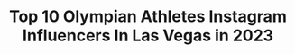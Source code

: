 ---
title: Top 10 Olympian Athletes Instagram Influencers In Las Vegas in 2023
description: >-
  Find top olympian athletes Instagram influencers in Las Vegas in 2023. Most popular hashtags: #fitness #ifbb #bodybuilding #ifbbpro.
platform: Instagram
hits: 7
text_top: Discover the most popular Instagram influencers on inBeat.
text_bottom: inBeat has 7 Instagram influencers like this in Las Vegas, United States for you to collaborate.
profiles:
  - username: "shaunclarida"
    fullname: >-
      IFBB Pro Shaun Clarida
    bio: >-
      THE GIANT KILLER IFBB 212 Pro Bodybuilder 5x IFBB Olympian 4x IFBB Champion ❤️Juicy_Fitlyfe Sponsors: 💊@nutrabio 👕@officialgasp
    location: "United States"
    followers: 188673
    engagement: 124
    commentsToLikes: 0.015864
    id: ck5bvgwe7jmem0i11czinawhd
    verified: false
    hashtags: "#goals, #212bodybulding, #ifbb, #nutrabio"
  - username: "mikaelamayer"
    fullname: >-
      💎MIKAELA MAYER💎
    bio: >-
      2016 Olympian 🥊 | Signed to @TopRank Boxing on ESPN 13-0 | Brodnicka vs Mayer Oct 31st on ESPN+ GEORGE@INTELLIGENTARTISTS.COM
    location: "United States"
    followers: 109547
    engagement: 393
    commentsToLikes: 0.032012
    id: ck5py9jp8uy4i0i119m0kggon
    verified: true
    hashtags: "#everlast, #andnew, #vegas, #boxing"
  - username: "whitneyjones_ifbbpro"
    fullname: >-
      IFBB PRO WHITNEY JONES
    bio: >-
      💕Mom 2 x Ms Fitness ⭕️lympia 🏆🏆 Owner @theprophysiques & @fearless_wj💙 Surge Elite Athlete, ABB Performance Athlete, @lululemon TMarie Suits, LSR
    location: "United States"
    followers: 115456
    engagement: 61
    commentsToLikes: 0.059249
    id: ck0tsrysk0cc50i19mz98zuj6
    verified: true
    hashtags: "#surgesupplements, #thisisfitness, #whitneyjones, #thepros"
  - username: "tamerelguindy"
    fullname: >-
      Tamer El Guindy-MBA
    bio: >-
      •IFBB PRO-2x Mr.USA •Executive Director of Brazil for IFBB Pro League& NPC •CEO Musclecontest •Producer of Olympia Weekend 👉 @lipoxyderm
    location: "United States"
    followers: 31251
    engagement: 185
    commentsToLikes: 0.056183
    id: ck134do7cvxr60i19higqx95b
    verified: false
    hashtags: "#musclecontest, #npc, #enzo, #love"
  - username: "latoryawatts"
    fullname: >-
      LATORYA WATTS
    bio: >-
      2x Ms FIGURE OLYMPIA CHAMPION🇺🇸 3x ARNOLD SPORTS CHAMPION 🇺🇸🇦🇺🇧🇷 #POSINGCOACH #TEAMWATTS
    location: "United States"
    followers: 96923
    engagement: 125
    commentsToLikes: 0.036187
    id: ck6u83ylbpahb0j71v6hc5173
    verified: false
    hashtags: "#trifecta, #trifectatribe, #organic, #eatlikeyoutrain"
  - username: "ifbbpronicki"
    fullname: >-
      Nicki Chartrand Ifbb Pro
    bio: >-
      Livin the dream! IFBB Pro 🏆4th in the WORLD 🌎 Dedicated and Motivated to be my best version. Hopefully inspiring you to be your best also!
    location: "United States"
    followers: 46777
    engagement: 185
    commentsToLikes: 0.042285
    id: ck9hboybbhtmv0j78xhk5uvj5
    verified: false
    hashtags: "#stretch, #lift, #attitudeofgratitude, #girlswithmuscles"
  - username: "big__ab"
    fullname: >-
      Big Ab™️
    bio: >-
      🔹🌐IFBB Pro Classic Physique 🔹’19 ⭕️lympian 🔹💰Financial￼ Liaison & 🏋🏾‍♂️Celebrity-Trainer 🔹Subscribe to my YouTube Channel 🎥⬇️
    location: "United States"
    followers: 61576
    engagement: 391
    commentsToLikes: 0.014385
    id: ck6tunfhfhb910j71dqk6owiw
    verified: true
    hashtags: "#miami, #la, #handsome, #nutrition"
  - username: "morganmitch"
    fullname: >-
      Morgan Mitchell
    bio: >-
      🌱• olympian @adidas athlete @livesoulara @imgtalent
    location: "United States"
    followers: 98416
    engagement: 609
    commentsToLikes: 0.010065
    id: ck0w0c3u8dfuc0i19qhpnyps2
    verified: true
    hashtags: "#larocheposay, #inandoutofthesun, #day3, #above3protectfromuv"
  - username: "xavisus_gayden"
    fullname: >-
      Xavisus Gayden IFBB Pro 🌐
    bio: >-
      The Governor- Husband, Father, U.S. Marine (Retired Veteran), IFBB Pro Athlete, Olympian, and Coach. . Visit my Mon Ethos Profile for links below!
    location: "United States"
    followers: 48539
    engagement: 206
    commentsToLikes: 0.025854
    id: ck5hdz8d7q66v0i11zcei2v5f
    verified: true
    hashtags: "#bodybyo, #hightsupps, #jednorth, #ifbbpro"
  - username: "sagewatson"
    fullname: >-
      Sage Watson
    bio: >-
      Olympian ⁣⁣ @nike Athlete⁣⁣⁣,@lorealparis partner Canadian Record Holder⁣⁣ Pan American Champion ⁣⁣⁣⁣ NCAA Champion for Arizona⁣⁣⁣ 💌 sage@dulcedo.com
    location: "United States"
    followers: 59011
    engagement: 504
    commentsToLikes: 0.018110
    id: ck0u9m9r5a3bk0i19qw7p3r3x
    verified: true
    hashtags: "#recovery, #running, #track, #training"
---